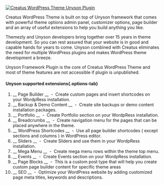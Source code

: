 <div class="thz-doc-image max">
<a class="thz-lightbox mfp-iframe" href="https://vimeo.com/302255118" data-mfp-title="Creatus WordPress Theme Framework Overview" data-modal-size="large">
	<img src="../../docs-media/splash-creatus-framewrok-plugin.jpg" alt="Creatus WordPress Theme Unyson Plugin" />
</a>
</div>

Creatus WordPress Theme is built on top of Unyson framework that comes with powerful theme options admin panel, customizer options, page builder and an array of useful extensions to help you build anything you like. 

Themezly and Unyson developers bring together over 15 years in theme development. So you can rest assured that your website is in good and capable hands for years to come. Unyson combined with Creatus eliminates the need for multiple WordPress plugins and makes WordPress theme development a breeze. 

Unyson Framework Plugin is the core of Creatus WordPress Theme and most of theme features are not accessible if plugin is unpublished. 

#### Unyson supported extensions{.options-tab}
1. __ Page Builder __ &nbsp;-&nbsp; Create custom pages and insert shortcodes on your WordpRess installation. 
1. __ Backup & Demo Content __ &nbsp;-&nbsp; Create site backups or demo content installation packages.
1. __ Portfolio __ &nbsp;-&nbsp;  Create Portfolio section on your WordpRess installation. 
1. __ Breadcrumbs __ &nbsp;-&nbsp;  Create navigation menu for the pages that can be placed anywhere in the theme. 
1. __ WordPress Shortcodes __ &nbsp;-&nbsp;  Use all page builder shortcodes ( except sections and columns ) in WordPress editor. 
1. __ Sliders __ &nbsp;-&nbsp;  Create Sliders and use them in your WordpRess installation.
1. __ Mega Menu __ &nbsp;-&nbsp; Create mega menu rows within the theme top menu.
1. __ Events __ &nbsp;-&nbsp; Create Events section on your WordpRess installation.
1. __ Page Blocks __ &nbsp;-&nbsp;  This is a custom post type that will help you create custom page builder content for specific theme areas
1. __ SEO __ &nbsp;-&nbsp; Optimize your WordPress website by adding customized page meta titles, keywords and descriptions.